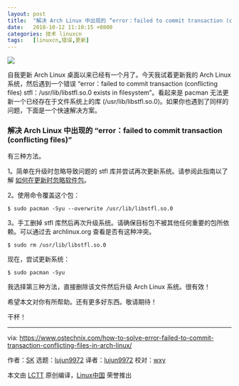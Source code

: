 ```yaml
---
layout: post
title:	"解决 Arch Linux 中出现的 “error：failed to commit transaction (conflicting file"
date:	2018-10-12 11:10:15 +0800 
categories:	技术 linuxcn 
tags:	[linuxcn,错误,更新]
---
```



![](/Asserts/Images//attachment/album/201810/12/111016xjbqntj6f2qbvezb.png)


自我更新 Arch Linux 桌面以来已经有一个月了。今天我试着更新我的 Arch Linux 系统，然后遇到一个错误 “error：failed to commit transaction (conflicting files) stfl：/usr/lib/libstfl.so.0 exists in filesystem”。看起来是 pacman 无法更新一个已经存在于文件系统上的库 (/usr/lib/libstfl.so.0)。如果你也遇到了同样的问题，下面是一个快速解决方案。


### 解决 Arch Linux 中出现的 “error：failed to commit transaction (conflicting files)”


有三种方法。


1。简单在升级时忽略导致问题的 stfl 库并尝试再次更新系统。请参阅此指南以了解 [如何在更新时忽略软件包](https://www.ostechnix.com/safely-ignore-package-upgraded-arch-linux/)。


2。使用命令覆盖这个包：



```
$ sudo pacman -Syu --overwrite /usr/lib/libstfl.so.0
```

3。手工删掉 stfl 库然后再次升级系统。请确保目标包不被其他任何重要的包所依赖。可以通过去 archlinux.org 查看是否有这种冲突。



```
$ sudo rm /usr/lib/libstfl.so.0
```

现在，尝试更新系统：



```
$ sudo pacman -Syu
```

我选择第三种方法，直接删除该文件然后升级 Arch Linux 系统。很有效！


希望本文对你有所帮助。还有更多好东西。敬请期待！


干杯！




---


via: <https://www.ostechnix.com/how-to-solve-error-failed-to-commit-transaction-conflicting-files-in-arch-linux/>


作者：[SK](https://www.ostechnix.com/author/sk/) 选题：[lujun9972](https://github.com/lujun9972) 译者：[lujun9972](https://github.com/lujun9972) 校对：[wxy](https://github.com/wxy)


本文由 [LCTT](https://github.com/LCTT/TranslateProject) 原创编译，[Linux中国](https://linux.cn/) 荣誉推出
